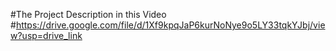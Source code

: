 #The Project Description in this Video
#https://drive.google.com/file/d/1Xf9kpqJaP6kurNoNye9o5LY33tqkYJbj/view?usp=drive_link

